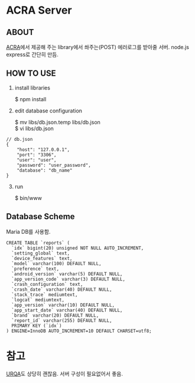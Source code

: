 # ACRA Server
## ABOUT
[ACRA](http://www.acra.ch)에서 제공해 주는 library에서 쏴주는(POST) 에러로그를 받아줄 서버. node.js express로 간단히 만듬.

## HOW TO USE
1. install libraries

	$ npm install

2. edit database configuration

    $ mv libs/db.json.temp libs/db.json  
    $ vi libs/db.json

```
// db.json
{
	"host": "127.0.0.1",
    "port": "3306",
    "user": "user",
    "password": "user_password",
    "database": "db_name"
}
```

3. run

	$ bin/www
    
## Database Scheme
Maria DB를 사용함.
```
CREATE TABLE `reports` (
  `idx` bigint(20) unsigned NOT NULL AUTO_INCREMENT,
  `setting_global` text,
  `device_features` text,
  `model` varchar(100) DEFAULT NULL,
  `preference` text,
  `android_version` varchar(5) DEFAULT NULL,
  `app_version_code` varchar(3) DEFAULT NULL,
  `crash_configuration` text,
  `crash_date` varchar(40) DEFAULT NULL,
  `stack_trace` mediumtext,
  `logcat` mediumtext,
  `app_version` varchar(10) DEFAULT NULL,
  `app_start_date` varchar(40) DEFAULT NULL,
  `brand` varchar(20) DEFAULT NULL,
  `report_id` varchar(255) DEFAULT NULL,
  PRIMARY KEY (`idx`)
) ENGINE=InnoDB AUTO_INCREMENT=10 DEFAULT CHARSET=utf8;
```

# 참고
[URQA](http://urqa.io)도 상당히 괜찮음. 서버 구성이 필요없어서 좋음.
